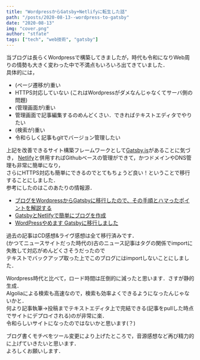 ```yaml
---
title: "WordpressからGatsby+Netlifyに転生した話"
path: "/posts/2020-08-13--wordpress-to-gatsby"
date: "2020-08-13"
img: "cover.png"
author: "stfate"
tags: ["tech", "web技術", "gatsby"]
---
```

<style type="text/css">
<!--
p {white-space: pre-wrap};
-->
</style>


当ブログは長らくWordpressで構築してきましたが，時代も令和になりWeb周りの情勢も大きく変わった中で不満点もいろいろ出てきていました．
具体的には，

- (ページ遷移が)重い
- HTTPS対応していない (これはWordpressがダメなんじゃなくてサーバ側の問題)
- (管理画面が)重い
- 管理画面で記事編集するのめんどくさい．できればテキストエディタでやりたい
- (検索が)重い
- 令和らしく記事もgitでバージョン管理したい

上記を改善できるサイト構築フレームワークとして[Gatsby.js](https://www.gatsbyjs.com/)があることに気づき，
[Netlify](https://www.netlify.com/)と併用すればGithubベースの管理ができて，かつドメインやDNS管理も非常に簡単になり，
さらにHTTPS対応も簡単にできるのでとてもちょうど良い！ということで移行することにしました．
参考にしたのはこのあたりの情報源．

- [ブログをWordpressからGatsbyに移行したので、その手順とハマったポイントを解説する](https://qiita.com/akashixi/items/9653d0a6522117618e0f)
- [GatsbyとNetlifyで簡単にブログを作成](https://qiita.com/k-penguin-sato/items/7554e5e7e90aa10ae225)
- [WordPressやめます Gatsbyに移行しました](https://tech-blog.s-yoshiki.com/entry/192)

過去の記事はCD感想&ライヴ感想は全て移行済みです．
(かつてニュースサイトだった時代の)古のニュース記事はタグの関係でimportに失敗して対応がめんどくさそうだったので
テキストでバックアップ取った上でこのブログにはimportしないことにしました．

Wordpress時代と比べて，ロード時間は圧倒的に減ったと思います．さすが静的生成．
Algoliaによる検索も高速なので，検索も効率よくできるようになったんじゃないかと．
何より記事執筆->投稿までテキストエディタ上で完結できる(記事をpullした時点でサイトにデプロイされる)のが非常に楽．
令和らしいサイトになったのではないかと思います(？)

ブログ書くモチベをツール変更により上げたところで，音源感想など再び精力的に上げていきたいと思います．
よろしくお願いします．
